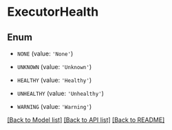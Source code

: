 # ExecutorHealth


## Enum

* `NONE` (value: `'None'`)

* `UNKNOWN` (value: `'Unknown'`)

* `HEALTHY` (value: `'Healthy'`)

* `UNHEALTHY` (value: `'Unhealthy'`)

* `WARNING` (value: `'Warning'`)

[[Back to Model list]](../README.md#documentation-for-models) [[Back to API list]](../README.md#documentation-for-api-endpoints) [[Back to README]](../README.md)


